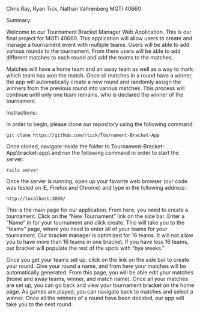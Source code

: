 Chris Ray, Ryan Tick, Nathan Vahrenberg
MGTI 40660

Summary:

Welcome to our Tournament Bracket Manager Web Application. This is our final project for MGTI 40660. This application will allow users to create and manage a tournament event with multiple teams.  Users will be able to add various rounds to the tournament.  From there users will be able to add different matches to each round and add the teams to the matches.

Matches will have a home team and an away team as well as a way to mark which team has won the match.  Once all matches in a round have a winner, the app will automatically create a new round and randomly assign the winners from the previous round into various matches.  This process will continue until only one team remains, who is declared the winner of the tournament.  

Instructions:

In order to begin, please clone our repository using the following command:

	git clone https://github.com/rtick/Tournament-Bracket-App

Once cloned, navigate inside the folder to Tournament-Bracket-App\bracket-app\ and run the following command in order to start the server:

	rails server

Once the server is running, open up your favorite web browser (our code was tested on IE, Firefox and Chrome) and type in the following address:

	http://localhost:3000/

This is the main page for our application. From here, you need to create a tournament. Click on the “New Tournament” link on the side bar. Enter a “Name” in for your tournament and click create. This will take you to the “teams” page, where you need to enter all of your teams for your tournament. Our bracket manager is optimized for 16 teams. It will not allow you to have more than 16 teams in one bracket. If you have less 16 teams, our bracket will populate the rest of the spots with “bye weeks.”

Once you get your teams set up, click on the link on the side bar to create your round. Give your round a name, and from here your matches will be automatically generated. From this page, you will be able edit your matches (home and away teams, winner, and match name). 
Once all your matches are set up, you can go back and view your tournament bracket on the home page. As games are played, you can navigate back to matches and select a winner. Once all the winners of a round have been decided, our app will take you to the next round. 